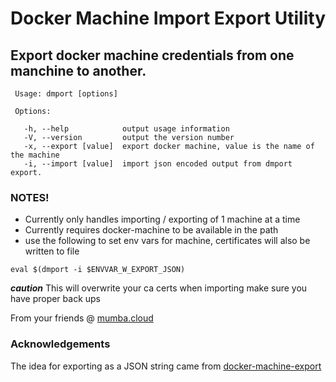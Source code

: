 # Docker Machine Import Export Utility

## Export docker machine credentials from one manchine to another.
 
 ```
  Usage: dmport [options]

  Options:

    -h, --help            output usage information
    -V, --version         output the version number
    -x, --export [value]  export docker machine, value is the name of the machine
    -i, --import [value]  import json encoded output from dmport export.
 ```
 
### NOTES! 

- Currently only handles importing / exporting of 1 machine at a time
- Currently requires docker-machine to be available in the path
- use the following to set env vars for machine, certificates will also be written to file

 ```
 eval $(dmport -i $ENVVAR_W_EXPORT_JSON) 
 ```
 
 ***caution*** This will overwrite your ca certs when importing make sure you have proper back ups
 
 From your friends @ [mumba.cloud](http://mumba.cloud)
 
### Acknowledgements
The idea for exporting as a JSON string came from [docker-machine-export](https://github.com/blackbeardapp/docker-machine-export)